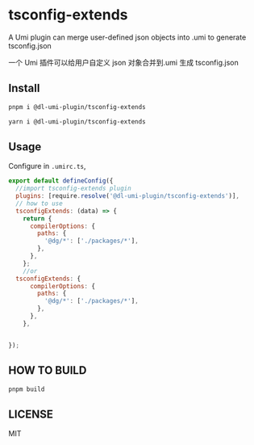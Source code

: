 # tsconfig-extends

A Umi plugin can merge user-defined json objects into .umi to generate tsconfig.json

一个 Umi 插件可以给用户自定义 json 对象合并到.umi 生成 tsconfig.json

## Install

```bash
pnpm i @dl-umi-plugin/tsconfig-extends
```

```bash
yarn i @dl-umi-plugin/tsconfig-extends
```

## Usage

Configure in `.umirc.ts`,

```js
export default defineConfig({
  //import tsconfig-extends plugin
  plugins: [require.resolve('@dl-umi-plugin/tsconfig-extends')],
  // how to use
  tsconfigExtends: (data) => {
    return {
      compilerOptions: {
        paths: {
          '@dg/*': ['./packages/*'],
        },
      },
    };
    //or
  tsconfigExtends: {
      compilerOptions: {
        paths: {
          '@dg/*': ['./packages/*'],
        },
      },
    },


});

```

## HOW TO BUILD

```bash
pnpm build
```

## LICENSE

MIT
